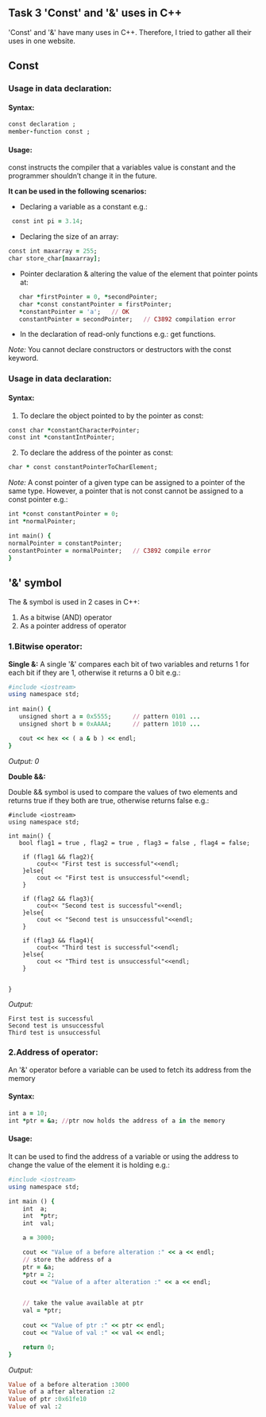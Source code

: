 ## Task 3 'Const' and '&' uses in C++

'Const' and '&' have many uses in C++. Therefore, I tried to gather all their uses in one website.




## Const


### Usage in data declaration:

#### **Syntax:**

```ruby
const declaration ;
member-function const ;

```

#### **Usage:**

const instructs the compiler that a variables value is constant and the programmer shouldn’t change it in the future.

**It can be used in the following scenarios:**

- Declaring a variable as a constant e.g.: 
```ruby
 const int pi = 3.14;
 ```
- Declaring the size of an array:
```ruby 
const int maxarray = 255;
char store_char[maxarray];
```
- Pointer declaration & altering the value of the element that pointer points at:
```ruby
   char *firstPointer = 0, *secondPointer;
   char *const constantPointer = firstPointer;
   *constantPointer = 'a';   // OK
   constantPointer = secondPointer;   // C3892 compilation error
```
- In the declaration of read-only functions e.g.: get functions.

*Note:* You cannot declare constructors or destructors with the const keyword.




### Usage in data declaration:

#### **Syntax:**

1. To declare the object pointed to by the pointer as const:
```ruby
const char *constantCharacterPointer;
const int *constantIntPointer;
```
2. To declare the address of the pointer as const:
```ruby
char * const constantPointerToCharElement;
```
*Note:* A const pointer of a given type can be assigned to a pointer of the same type. However, a pointer that is not const cannot be assigned to a const pointer e.g.:

```ruby
int *const constantPointer = 0;
int *normalPointer;

int main() {
normalPointer = constantPointer;
constantPointer = normalPointer;   // C3892 compile error
}
```



## '&' symbol

The & symbol is used in 2 cases in C++:
1.	As a bitwise (AND) operator
2.	As a pointer address of operator


### 1.Bitwise operator:

**Single &:**
A single '&' compares each bit of two variables and returns 1 for each bit if they are 1, otherwise it returns a 0 bit e.g.:
```ruby
#include <iostream>  
using namespace std;
 
int main() {  
   unsigned short a = 0x5555;      // pattern 0101 ...  
   unsigned short b = 0xAAAA;      // pattern 1010 ...  

   cout << hex << ( a & b ) << endl;
}

```
*Output: 0*


**Double &&:**

Double && symbol is used to compare the values of two elements and returns true if they both are true, otherwise returns false e.g.:
```
#include <iostream>
using namespace std;

int main() {
   bool flag1 = true , flag2 = true , flag3 = false , flag4 = false;

    if (flag1 && flag2){
        cout<< "First test is successful"<<endl;
    }else{
        cout << "First test is unsuccessful"<<endl;
    }

    if (flag2 && flag3){
        cout<< "Second test is successful"<<endl;
    }else{
        cout << "Second test is unsuccessful"<<endl;
    }

    if (flag3 && flag4){
        cout<< "Third test is successful"<<endl;
    }else{
        cout << "Third test is unsuccessful"<<endl;
    }


}
```
*Output:*
```
First test is successful
Second test is unsuccessful
Third test is unsuccessful
```



### 2.Address of operator:

An '&' operator before a variable can be used to fetch its address from the memory


#### **Syntax:**

```ruby
int a = 10;
int *ptr = &a; //ptr now holds the address of a in the memory
```

#### **Usage:**

It can be used to find the address of a variable or using the address to change the value of the element it is holding e.g.:
```ruby
#include <iostream>
using namespace std;

int main () {
    int  a;
    int  *ptr;
    int  val;

    a = 3000;

    cout << "Value of a before alteration :" << a << endl;
    // store the address of a
    ptr = &a;
    *ptr = 2;
    cout << "Value of a after alteration :" << a << endl;


    // take the value available at ptr
    val = *ptr;
    
    cout << "Value of ptr :" << ptr << endl;
    cout << "Value of val :" << val << endl;

    return 0;
}

```
*Output:*
```ruby
Value of a before alteration :3000
Value of a after alteration :2
Value of ptr :0x61fe10
Value of val :2

```
